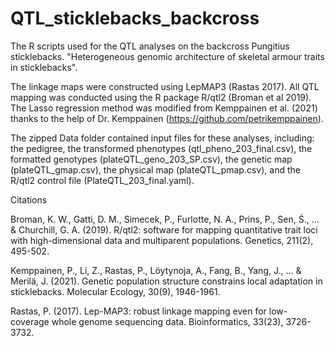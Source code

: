 # QTL_sticklebacks_backcross
The R scripts used for the QTL analyses on the backcross Pungitius sticklebacks. "Heterogeneous genomic architecture of skeletal armour traits in sticklebacks".

The linkage maps were constructed using LepMAP3 (Rastas 2017). All QTL mapping was conducted using the R package R/qtl2 (Broman et al 2019). The Lasso regression method was modified from Kemppainen et al. (2021) thanks to the help of Dr. Kemppainen (https://github.com/petrikemppainen).

The zipped Data folder contained input files for these analyses, including: the pedigree, the transformed phenotypes (qtl_pheno_203_final.csv), the formatted genotypes (plateQTL_geno_203_SP.csv), the genetic map (plateQTL_gmap.csv), the physical map (plateQTL_pmap.csv), and the R/qtl2 control file (PlateQTL_203_final.yaml). 
 
  
  
Citations

Broman, K. W., Gatti, D. M., Simecek, P., Furlotte, N. A., Prins, P., Sen, Ś., ... & Churchill, G. A. (2019). R/qtl2: software for mapping quantitative trait loci with high-dimensional data and multiparent populations. Genetics, 211(2), 495-502.

Kemppainen, P., Li, Z., Rastas, P., Löytynoja, A., Fang, B., Yang, J., ... & Merilä, J. (2021). Genetic population structure constrains local adaptation in sticklebacks. Molecular Ecology, 30(9), 1946-1961. 

Rastas, P. (2017). Lep-MAP3: robust linkage mapping even for low-coverage whole genome sequencing data. Bioinformatics, 33(23), 3726-3732.

